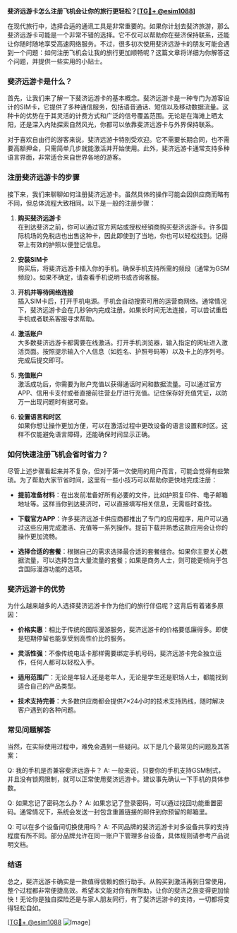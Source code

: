 **斐济远游卡怎么注册飞机会让你的旅行更轻松？[[TG💪+ @esim1088](https://t.me/s/esim1088)]**

在现代旅行中，选择合适的通讯工具是非常重要的。如果你计划去斐济旅游，那么斐济远游卡可能是一个非常不错的选择。它不仅可以帮助你在斐济保持联系，还能让你随时随地享受高速网络服务。不过，很多初次使用斐济远游卡的朋友可能会遇到一个问题：如何注册飞机会让我的旅行更加顺畅呢？这篇文章将详细为你解答这个问题，并提供一些实用的小贴士。

### 斐济远游卡是什么？

首先，让我们来了解一下斐济远游卡的基本概念。斐济远游卡是一种专门为游客设计的SIM卡，它提供了多种通信服务，包括语音通话、短信以及移动数据流量。这种卡的优势在于其灵活的计费方式和广泛的信号覆盖范围。无论是在海滩上晒太阳，还是深入内陆探索自然风光，你都可以依靠斐济远游卡与外界保持联系。

对于喜欢自由行的游客来说，斐济远游卡特别受欢迎。它不需要长期合同，也不需要高额押金，只需简单几步就能激活并开始使用。此外，斐济远游卡通常支持多种语言界面，非常适合来自世界各地的游客。

### 注册斐济远游卡的步骤

接下来，我们来聊聊如何注册斐济远游卡。虽然具体的操作可能会因供应商而略有不同，但总体流程大致相同。以下是一般的注册步骤：

1. **购买斐济远游卡**  
   在到达斐济之前，你可以通过官方网站或授权经销商购买斐济远游卡。许多国际机场的免税店也出售这种卡，因此即使到了当地，你也可以轻松找到。记得带上有效的护照以便登记信息。

2. **安装SIM卡**  
   购买后，将斐济远游卡插入你的手机。确保手机支持所需的频段（通常为GSM频段）。如果不确定，请查看手机说明书或咨询客服。

3. **开机并等待网络连接**  
   插入SIM卡后，打开手机电源。手机会自动搜索可用的运营商网络。通常情况下，斐济远游卡会在几秒钟内完成注册。如果长时间无法连接，可以尝试重启手机或者联系客服寻求帮助。

4. **激活账户**  
   大多数斐济远游卡都需要在线激活。打开手机浏览器，输入指定的网址进入激活页面。按照提示输入个人信息（如姓名、护照号码等）以及卡上的序列号。完成后提交即可。

5. **充值账户**  
   激活成功后，你需要为账户充值以获得通话时间和数据流量。可以通过官方APP、信用卡支付或者直接前往营业厅进行充值。记住保存好充值凭证，以防万一出现问题时有据可查。

6. **设置语言和时区**  
   如果你想让操作更加方便，可以在激活过程中更改设备的语言设置和时区。这样不仅能避免语言障碍，还能确保时间显示正确。

### 如何快速注册飞机会省时省力？

尽管上述步骤看起来并不复杂，但对于第一次使用的用户而言，可能会觉得有些繁琐。为了帮助大家节省时间，这里有一些小技巧可以帮助你更快地完成注册：

- **提前准备材料**：在出发前准备好所有必要的文件，比如护照复印件、电子邮箱地址等。这样当你到达斐济时，可以直接填写相关信息，无需临时查找。
  
- **下载官方APP**：许多斐济远游卡供应商都推出了专门的应用程序，用户可以通过这些应用完成激活、充值等一系列操作。提前下载并熟悉这款应用会让你的操作更加流畅。

- **选择合适的套餐**：根据自己的需求选择最合适的套餐组合。如果你主要关心数据流量，可以选择包含大量流量的套餐；如果是商务人士，则可能更倾向于包含国际漫游功能的选项。

### 斐济远游卡的优势

为什么越来越多的人选择斐济远游卡作为他们的旅行伴侣呢？这背后有着诸多原因：

- **价格实惠**：相比于传统的国际漫游服务，斐济远游卡的价格要低廉得多。即使是短期停留也能享受到高性价比的服务。
  
- **灵活性强**：不像传统电话卡那样需要绑定手机号码，斐济远游卡完全独立运作，任何人都可以轻松入手。
  
- **适用范围广**：无论是年轻人还是老年人，无论是学生还是职场人士，都能找到适合自己的产品类型。
  
- **技术支持完善**：大多数供应商都会提供7×24小时的技术支持热线，随时解决客户遇到的各种问题。

### 常见问题解答

当然，在实际使用过程中，难免会遇到一些疑问。以下是几个最常见的问题及其答案：

Q: 我的手机是否兼容斐济远游卡？
A: 一般来说，只要你的手机支持GSM制式，并且没有锁网限制，就可以正常使用斐济远游卡。建议事先确认一下手机的具体参数。

Q: 如果忘记了密码怎么办？
A: 如果忘记了登录密码，可以通过找回功能重置密码。通常情况下，系统会发送一封包含重置链接的邮件到你预留的邮箱里。

Q: 可以在多个设备间切换使用吗？
A: 不同品牌的斐济远游卡对多设备共享的支持程度有所不同。部分品牌允许在同一账户下管理多台设备，具体规则请参考产品说明文档。

### 结语

总之，斐济远游卡确实是一款值得信赖的旅行助手。从购买到激活再到日常使用，整个过程都非常便捷高效。希望本文能对你有所帮助，让你的斐济之旅变得更加愉快！无论你是独自探险还是与家人朋友同行，有了斐济远游卡的支持，一切都将变得轻松自如。

[[TG💪+ @esim1088](https://t.me/s/esim1088) ![Image](https://i.postimg.cc/4NQfJmqS/Snipaste-2025-05-13-00-14-12.png)]
